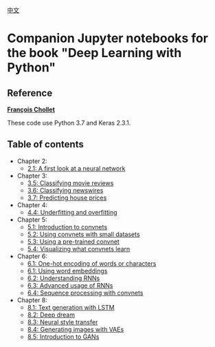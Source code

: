 [中文](https://github.com/lornatang/deep-leraning-with-python3/README_zh.md)

# Companion Jupyter notebooks for the book "Deep Learning with Python"

## Reference

**[François Chollet](https://github.com/fchollet)**

These code use Python 3.7 and Keras 2.3.1.

## Table of contents

* Chapter 2:
    * [2.1: A first look at a neural network](https://github.com/lornatang/deep-leraning-with-python3/blob/master/2.1-a-first-look-at-a-neural-network.py)
* Chapter 3:
    * [3.5: Classifying movie reviews](https://github.com/lornatang/deep-leraning-with-python3/blob/master/3.5-classifying-movie-reviews.py)
    * [3.6: Classifying newswires](https://github.com/lornatang/deep-leraning-with-python3/blob/master/3.6-classifying-newswires.py)
    * [3.7: Predicting house prices](https://github.com/lornatang/deep-leraning-with-python3/blob/master/3.7-predicting-house-prices.py)
* Chapter 4:
    * [4.4: Underfitting and overfitting](https://github.com/lornatang/deep-leraning-with-python3/blob/master/4.4-overfitting-and-underfitting.py)
* Chapter 5:
    * [5.1: Introduction to convnets](https://github.com/lornatang/deep-leraning-with-python3/blob/master/5.1-introduction-to-convnets.py)
    * [5.2: Using convnets with small datasets](https://github.com/lornatang/deep-leraning-with-python3/blob/master/5.2-using-convnets-with-small-datasets.py)
    * [5.3: Using a pre-trained convnet](https://github.com/lornatang/deep-leraning-with-python3/blob/master/5.3-using-a-pretrained-convnet.py)
    * [5.4: Visualizing what convnets learn](https://github.com/lornatang/deep-leraning-with-python3/blob/master/5.4-visualizing-what-convnets-learn.py)
* Chapter 6:
    * [6.1: One-hot encoding of words or characters](https://github.com/lornatang/deep-leraning-with-python3/blob/master/6.1-one-hot-encoding-of-words-or-characters.py)
    * [6.1: Using word embeddings](https://github.com/lornatang/deep-leraning-with-python3/blob/master/6.1-using-word-embeddings.py)
    * [6.2: Understanding RNNs](https://github.com/lornatang/deep-leraning-with-python3/blob/master/6.2-understanding-recurrent-neural-networks.py)
    * [6.3: Advanced usage of RNNs](https://github.com/lornatang/deep-leraning-with-python3/blob/master/6.3-advanced-usage-of-recurrent-neural-networks.py)
    * [6.4: Sequence processing with convnets](https://github.com/lornatang/deep-leraning-with-python3/blob/master/6.4-sequence-processing-with-convnets.py)
* Chapter 8:
    * [8.1: Text generation with LSTM](https://github.com/lornatang/deep-leraning-with-python3/blob/master/8.1-text-generation-with-lstm.py)
    * [8.2: Deep dream](https://github.com/lornatang/deep-leraning-with-python3/blob/master/8.2-deep-dream.py)
    * [8.3: Neural style transfer](https://github.com/lornatang/deep-leraning-with-python3/blob/master/8.3-neural-style-transfer.py)
    * [8.4: Generating images with VAEs](https://github.com/lornatang/deep-leraning-with-python3/blob/master/8.4-generating-images-with-vaes.py)
    * [8.5: Introduction to GANs](https://github.com/lornatang/deep-leraning-with-python3/blob/master/8.5-introduction-to-gans.py
)
